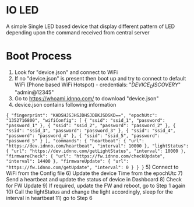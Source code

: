 # IO LED
A simple Single LED based device that display different pattern of LED depending upon the command received from central server

# Boot Process
1) Look for "device.json" and connect to WiFi
1) If no "device.json" is present then boot up and try to connect to default WiFi  (Phone based WiFi Hotspot) - credentials: "$DEVICE_DISCOVERY$" "admin@12345"
3) Go to https://whoami.idnno.com/ to download "device.json"
4) device.json contains following information

`{
	"fingerprint": "KADSHJSJHSJDHSJDBKJSDSKD==",
	"epochUtc": "1352716800",
	"wifiConfig": [
		{
			"ssid": "ssid_1",
			"password": "password_1"
		},
		{
			"ssid": "ssid_2",
			"password": "password_2"
		},
		{
			"ssid": "ssid_3",
			"password": "password_3"
		},
		{
			"ssid": "ssid_4",
			"password": "password_4"
		},
		{
			"ssid": "ssid_5",
			"password": "password_5"
		}
	],
	"commands": {
		"heartbeat": {
			"url": "https://dev.idnno.com/heartbeat",
			"interval": 10000
		},
		"lightStatus": {
			"url": "https://dev.idnno.com/getLightStatus",
			"interval": 10000
		},
		"firmwareCheck": {
			"url": "https://fw.idnno.com/checkUpdate",
			"interval": 14400
		},
		"firmwareUpdate": {
			"url": "https://fw.idnno.com/getUpdate",
			"interval": 0
		}
	}
}`
5) Connect to WiFi from the Config file
6) Update the device Time from the epochUtc
7) Send a heartbeat and update the status of device in Dashboard
8) Check for FW Update
9) If required, update the FW and reboot, go to Step 1 again
10) Call the lightStatus and change the light accordingly, sleep for the interval in heartbeat
11) go to Step 6
